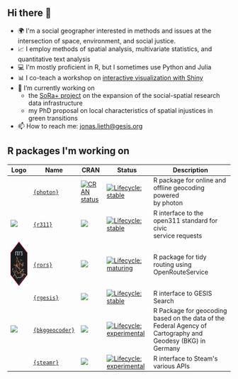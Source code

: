 ## Hi there 👋


- 🌍 I'm a social geographer interested in methods and issues at the intersection of space, environment, and social justice.
- 📈 I employ methods of spatial analysis, multivariate statistics, and quantitative text analysis
- 💻 I'm mostly proficient in R, but I sometimes use Python and Julia
- 📊 I co-teach a workshop on [interactive visualization with Shiny](https://github.com/paulcbauer/shiny_workshop)
- 🔭 I’m currently working on
  - the [SoRa+ project](https://sora-service.org/en/) on the expansion of the social-spatial research data infrastructure
  - my PhD proposal on local characteristics of spatial injustices in green transitions
- 📫 How to reach me: [jonas.lieth@gesis.org](mailto:jonas.lieth@gesis.org)

## R packages I'm working on

| Logo                                                                                                                                | Name                                                            | CRAN                                                                                                     | Status                                                                                                                                         | Description                                                                                                 |
|-------------------------------------------------------------------------------------------------------------------------------------|-----------------------------------------------------------------|----------------------------------------------------------------------------------------------------------|------------------------------------------------------------------------------------------------------------------------------------------------|-------------------------------------------------------------------------------------------------------------|
|                                                                                                                                     | [`{photon}`](https://jslth.github.io/photon/)                   | [![CRAN status](https://www.r-pkg.org/badges/version/photon)](https://CRAN.R-project.org/package=photon) | [![Lifecycle: stable](https://img.shields.io/badge/lifecycle-stable-brightgreen.svg)](https://lifecycle.r-lib.org/articles/stages.html#stable) | R package for online and offline geocoding powered<br>by photon                                             |
| <img height="100" src="https://raw.githubusercontent.com/rOpenGov/r311/refs/heads/main/man/figures/logo.png">                       | [`{r311}`](https://ropengov.github.io/r311/)                    | [![](https://www.r-pkg.org/badges/version/r311)](https://cran.r-project.org/package=r311)                | [![Lifecycle: stable](https://img.shields.io/badge/lifecycle-stable-brightgreen.svg)](https://lifecycle.r-lib.org/articles/stages.html#stable) | R interface to the open311 standard for civic<br>service requests                                           |
| <img height="100" src="https://raw.githubusercontent.com/JsLth/rors/refs/heads/master/man/figures/logo.png">                        | [`{rors}`](https://jslth.github.io/rors/)                       | [![](https://www.r-pkg.org/badges/version/rors)](https://cran.r-project.org/package=rors)                | [![Lifecycle: maturing](https://img.shields.io/badge/lifecycle-maturing-blue.svg)](https://lifecycle.r-lib.org/articles/stages.html#maturing)  | R package for tidy routing using OpenRouteService                                                           |
|                                                                                                                                     | [`{rgesis}`](https://jslth.github.io/rgesis/)                   | [![](https://www.r-pkg.org/badges/version/rgesis)](https://cran.r-project.org/package=rgesis)            | [![Lifecycle: stable](https://img.shields.io/badge/lifecycle-stable-brightgreen.svg)](https://lifecycle.r-lib.org/articles/stages.html#stable) | R interface to GESIS Search                                                                                 |
| <img height="100" src="https://raw.githubusercontent.com/StefanJuenger/bkggeocoder/refs/heads/main/man/images/hex_bkggeocoder.png"> | [`{bkggeocoder}`](https://github.com/StefanJuenger/bkggeocoder) | [![](https://www.r-pkg.org/badges/version/bkggeocoder)](https://cran.r-project.org/package=bkggeocoder)  | [![Lifecycle: experimental](https://img.shields.io/badge/lifecycle-experimental-red.svg)](https://www.tidyverse.org/lifecycle/#experimental)   | R Package for geocoding based on the data of the Federal Agency of Cartography and Geodesy (BKG) in Germany |
|                                                                                                                                     | [`{steamr}`](https://jslth.github.io/steamr/)                   | [![](https://www.r-pkg.org/badges/version/steamr)](https://cran.r-project.org/package=steamr)            | [![Lifecycle: experimental](https://img.shields.io/badge/lifecycle-experimental-red.svg)](https://www.tidyverse.org/lifecycle/#experimental)   | R interface to Steam's various APIs                                                                         |
